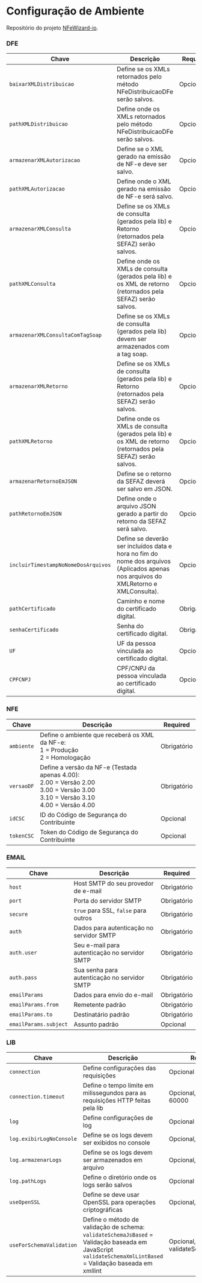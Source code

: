 <!-- filepath: /usr/projetos/nfewizard/nfewizard-org.github.io/docs/configuracaoDeAmbiente.md -->
# Configuração de Ambiente

Repositório do projeto [NFeWizard-io](https://github.com/nfewizard-org/nfewizard-io).

### DFE

| Chave                          | Descrição | Required  |
|--------------------------------|-----------|-----------|
| `baixarXMLDistribuicao`        | Define se os XMLs retornados pelo método NFeDistribuicaoDFe serão salvos. | Opcional |
| `pathXMLDistribuicao`          | Define onde os XMLs retornados pelo método NFeDistribuicaoDFe serão salvos. | Opcional |
| `armazenarXMLAutorizacao`      | Define se o XML gerado na emissão de NF-e deve ser salvo. | Opcional |
| `pathXMLAutorizacao`           | Define onde o XML gerado na emissão de NF-e será salvo. | Opcional |
| `armazenarXMLConsulta`         | Define se os XMLs de consulta (gerados pela lib) e Retorno (retornados pela SEFAZ) serão salvos. | Opcional |
| `pathXMLConsulta`     | Define onde os XMLs de consulta (gerados pela lib) e os XML de retorno (retornados pela SEFAZ) serão salvos. | Opcional |
| `armazenarXMLConsultaComTagSoap`| Define se os XMLs de consulta (gerados pela lib) devem ser armazenados com a tag soap. | Opcional |
| `armazenarXMLRetorno`          | Define se os XMLs de consulta (gerados pela lib) e Retorno (retornados pela SEFAZ) serão salvos. | Opcional |
| `pathXMLRetorno`      | Define onde os XMLs de consulta (gerados pela lib) e os XML de retorno (retornados pela SEFAZ) serão salvos. | Opcional |
| `armazenarRetornoEmJSON`       | Define se o retorno da SEFAZ deverá ser salvo em JSON. | Opcional |
| `pathRetornoEmJSON`   | Define onde o arquivo JSON gerado a partir do retorno da SEFAZ será salvo. | Opcional |
| `incluirTimestampNoNomeDosArquivos` | Define se deverão ser incluídos data e hora no fim do nome dos arquivos (Aplicados apenas nos arquivos do XMLRetorno e XMLConsulta). | Opcional |
| `pathCertificado`              | Caminho e nome do certificado digital. | Obrigatório |
| `senhaCertificado`             | Senha do certificado digital. | Obrigatório |
| `UF`                           | UF da pessoa vinculada ao certificado digital. | Opcional |
| `CPFCNPJ`                      | CPF/CNPJ da pessoa vinculada ao certificado digital. | Opcional |

### NFE

| Chave    | Descrição | Required  |
|----------|-----------|-----------|
| `ambiente`| Define o ambiente que receberá os XML da NF-e:<br>1 = Produção<br>2 = Homologação | Obrigatório |
| `versaoDF`        | Define a versão da NF-e (Testada apenas 4.00):<br>2.00 = Versão 2.00<br>3.00 = Versão 3.00<br>3.10 = Versão 3.10<br>4.00 = Versão 4.00 | Obrigatório |
| `idCSC`          | ID do Código de Segurança do Contribuinte | Opcional |
| `tokenCSC`       | Token do Código de Segurança do Contribuinte | Opcional |

### EMAIL

| Chave                | Descrição                                                                                       | Required     |
|----------------------|-------------------------------------------------------------------------------------------------|--------------|
| `host`               | Host SMTP do seu provedor de e-mail                                                              | Obrigatório  |
| `port`               | Porta do servidor SMTP                                                                          | Obrigatório  |
| `secure`             | `true` para SSL, `false` para outros                                                            | Obrigatório  |
| `auth`               | Dados para autenticação no servidor SMTP                                                         | Obrigatório  |
| `auth.user`          | Seu e-mail para autenticação no servidor SMTP                                                    | Obrigatório  |
| `auth.pass`          | Sua senha para autenticação no servidor SMTP                                                     | Obrigatório  |
| `emailParams`        | Dados para envio do e-mail                                                                      | Obrigatório  |
| `emailParams.from`   | Remetente padrão                                                                               | Obrigatório  |
| `emailParams.to`     | Destinatário padrão                                                                             | Obrigatório  |
| `emailParams.subject`| Assunto padrão                                                                                 | Opcional     |

### LIB

| Chave                    | Descrição | Required  |
|--------------------------|-----------|-----------|
| `connection`             | Define configurações das requisições | Opcional |
| `connection.timeout` | Define o tempo limite em milissegundos para as requisições HTTP feitas pela lib | Opcional, padrão: 60000 |
| `log`             | Define configurações de log | Opcional |
| `log.exibirLogNoConsole` | Define se os logs devem ser exibidos no console | Opcional, padrão: false |
| `log.armazenarLogs` | Define se os logs devem ser armazenados em arquivo | Opcional, padrão: false |
| `log.pathLogs` | Define o diretório onde os logs serão salvos | Opcional |
| `useOpenSSL` | Define se deve usar OpenSSL para operações criptográficas | Opcional, padrão: false |
| `useForSchemaValidation` | Define o método de validação de schema:<br>`validateSchemaJsBased` = Validação baseada em JavaScript<br>`validateSchemaXmlLintBased` = Validação baseada em xmllint | Opcional, padrão: validateSchemaJsBased |
